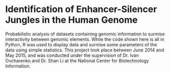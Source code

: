 # Identification of Enhancer-Silencer Jungles in the Human Genome
Probabilistic analysis of datasets containing genomic information to surmise interactivity between genomic elements. While the code shown here is all in Python, R was used to display data and surmise some parameters of the data using simple statistics. This project took place between June 2014 and May 2015, and was conducted under the supervision of Dr. Ivan Ovcharenko and Dr. Shan Li at the National Center for Biotechnology Information.
